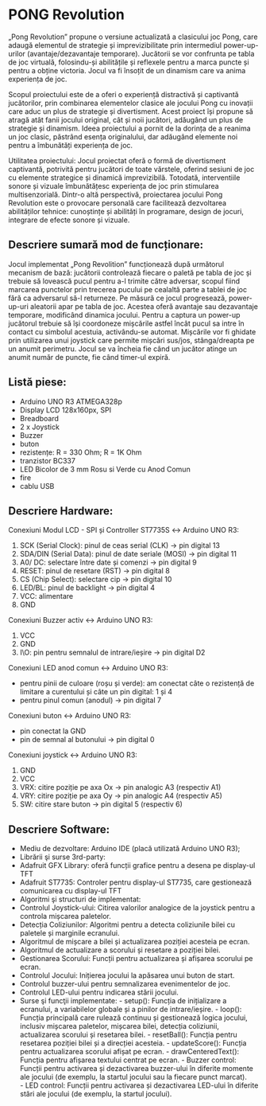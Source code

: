 # PONG Revolution
„Pong Revolution” propune o versiune actualizată a clasicului joc Pong, care adaugă elementul de strategie și imprevizibilitate prin intermediul power-up-urilor (avantaje/dezavantaje temporare). Jucătorii se vor confrunta pe tabla de joc virtuală, folosindu-și abilitățile și reflexele pentru a marca puncte și pentru a obține victoria. Jocul va fi însoțit de un dinamism care va anima experiența de joc.

Scopul proiectului este de a oferi o experiență distractivă și captivantă jucătorilor, prin combinarea elementelor clasice ale jocului Pong cu inovații care aduc un plus de strategie și divertisment. Acest proiect își propune să atragă atât fanii jocului original, cât și noii jucători, adăugând un plus de strategie și dinamism.
Ideea proiectului a pornit de la dorința de a reanima un joc clasic, păstrând esența originalului, dar adăugând elemente noi pentru a îmbunătăți experiența de joc.

Utilitatea proiectului:
Jocul proiectat oferă o formă de divertisment captivantă, potrivită pentru jucători de toate vărstele, oferind sesiuni de joc cu elemente strategice și dinamică imprevizibilă. Totodată, interventiile sonore și vizuale îmbunătățesc experiența de joc prin stimularea multisenzorială.
Dintr-o altă perspectivă, proiectarea jocului Pong Revolution este o provocare personală care facilitează dezvoltarea abilităților tehnice: cunoștințe și abilități în programare, design de jocuri, integrare de efecte sonore și vizuale.

## Descriere sumară mod de funcționare:
Jocul implementat „Pong Revolition” funcționează după următorul mecanism de bază: jucătorii controlează fiecare o paletă pe tabla de joc și trebuie să lovească pucul pentru a-l trimite către adversar, scopul fiind marcarea punctelor prin trecerea pucului pe cealaltă parte a tablei de joc fără ca adversarul să-l returneze. Pe măsură ce jocul progresează, power-up-uri aleatorii apar pe tabla de joc. Acestea oferă avantaje sau dezavantaje temporare, modificând dinamica jocului. Pentru a captura un power-up jucătorul trebuie să își coordoneze mișcările astfel încât pucul sa intre în contact cu simbolul acestuia, activându-se automat. Mișcările vor fi ghidate prin utilizarea unui joystick care permite mișcări sus/jos, stânga/dreapta pe un anumit perimetru.
Jocul se va încheia fie când un jucător atinge un anumit număr de puncte, fie când timer-ul expiră.

## Listă piese:
- Arduino UNO R3 ATMEGA328p
- Display LCD 128x160px, SPI
- Breadboard
- 2 x Joystick
- Buzzer
- buton
- rezistențe: R = 330 Ohm; R = 1K Ohm
- tranzistor BC337
- LED Bicolor de 3 mm Rosu si Verde cu Anod Comun
- fire
- cablu USB

## Descriere Hardware:

Conexiuni Modul LCD - SPI și Controller ST7735S ↔ Arduino UNO R3:
1. SCK (Serial Clock): pinul de ceas serial (CLK) → pin digital 13
2. SDA/DIN (Serial Data): pinul de date seriale (MOSI) → pin digital 11
3. A0/ DC: selectare între date și comenzi → pin digital 9
4. RESET: pinul de resetare (RST) → pin digital 8
5. CS (Chip Select): selectare cip → pin digital 10
6. LED/BL: pinul de backlight → pin digital 4
7. VCC: alimentare
8. GND
   
Conexiuni Buzzer activ ↔ Arduino UNO R3:
1. VCC
2. GND
3. I\O: pin pentru semnalul de intrare/ieșire → pin digital D2
   
Conexiuni LED anod comun ↔ Arduino UNO R3:
- pentru pinii de culoare (roșu și verde): am conectat câte o rezistență de limitare a curentului și câte un pin digital: 1 și 4
- pentru pinul comun (anodul) → pin digital 7
  
Conexiuni buton ↔ Arduino UNO R3:
- pin conectat la GND
- pin de semnal al butonului → pin digital 0
  
Conexiuni joystick ↔ Arduino UNO R3:
1. GND
2. VCC
3. VRX: citire poziție pe axa Ox → pin analogic A3 (respectiv A1)
4. VRY: citire poziție pe axa Oy → pin analogic A4 (respectiv A5)
5. SW: citire stare buton → pin digital 5 (respectiv 6)

## Descriere Software:
- Mediu de dezvoltare: Arduino IDE (placă utilizată Arduino UNO R3);
- Librării şi surse 3rd-party:
- Adafruit GFX Library: oferă funcții grafice pentru a desena pe display-ul TFT
- Adafruit ST7735: Controler pentru display-ul ST7735, care gestionează comunicarea cu display-ul TFT
- Algoritmi şi structuri de implementat:
- Controlul Joystick-ului: Citirea valorilor analogice de la joystick pentru a controla mișcarea paletelor.
- Detecția Coliziunilor: Algoritmi pentru a detecta coliziunile bilei cu paletele și marginile ecranului.
- Algoritmul de mișcare a bilei și actualizarea poziției acesteia pe ecran.
- Algoritmul de actualizare a scorului și resetare a poziției bilei.
- Gestionarea Scorului: Funcții pentru actualizarea și afișarea scorului pe ecran.
- Controlul Jocului: Inițierea jocului la apăsarea unui buton de start.
- Controlul buzzer-ului pentru semnalizarea evenimentelor de joc.
- Controlul LED-ului pentru indicarea stării jocului.
- Surse şi funcţii implementate:
      - setup(): Funcția de inițializare a ecranului, a variabilelor globale și a pinilor de intrare/ieșire.
      - loop(): Funcția principală care rulează continuu și gestionează logica jocului, inclusiv mișcarea paletelor, mișcarea bilei, detecția coliziunii, actualizarea scorului și resetarea bilei.
      - resetBall(): Funcția pentru resetarea poziției bilei și a direcției acesteia.
      - updateScore(): Funcția pentru actualizarea scorului afișat pe ecran.
      - drawCenteredText(): Funcția pentru afișarea textului centrat pe ecran.
      - Buzzer control: Funcții pentru activarea și dezactivarea buzzer-ului în diferite momente ale jocului (de exemplu, la startul jocului sau la fiecare punct marcat).   
      - LED control: Funcții pentru activarea și dezactivarea LED-ului în diferite stări ale jocului (de exemplu, la startul jocului).


